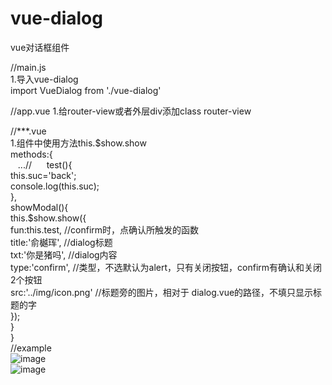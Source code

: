 # vue-dialog    
vue对话框组件    

//main.js  
1.导入vue-dialog  
import VueDialog from './vue-dialog'  

//app.vue
1.给router-view或者外层div添加class  router-view     
  <router-view class="router-view"></router-view>    
  
//***.vue  
1.组件中使用方法this.$show.show  
  methods:{                 
    ...//     
    test(){      
                this.suc='back';  
                console.log(this.suc);  
    },   
    showModal(){   
                this.$show.show({   
                    fun:this.test,         //confirm时，点确认所触发的函数  
                    title:'俞樾珲',         //dialog标题  
                    txt:'你是猪吗',         //dialog内容  
                    type:'confirm',       //类型，不选默认为alert，只有关闭按钮，confirm有确认和关闭2个按钮   
                    src:'../img/icon.png' //标题旁的图片，相对于 dialog.vue的路径，不填只显示标题的字   
                });     
    }   
  }  
//example  
 ![image]( https://github.com/yuyuehui123/vue-dialog/1.jpg)  
 ![image]( https://github.com/yuyuehui123/vue-dialog/2.jpg)  
